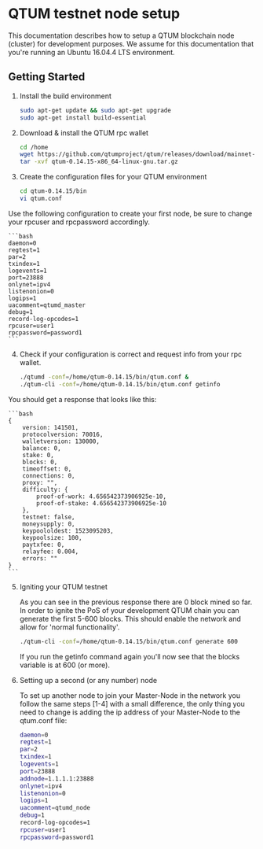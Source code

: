 # QTUM testnet node setup

This documentation describes how to setup a QTUM blockchain node (cluster) for development purposes. We assume for this documentation that you're running an Ubuntu 16.04.4 LTS environment.


## Getting Started

1. Install the build environment  

    ```bash
	sudo apt-get update && sudo apt-get upgrade
	sudo apt-get install build-essential
    ```  
2. Download & install the QTUM rpc wallet

    ```bash
	cd /home
	wget https://github.com/qtumproject/qtum/releases/download/mainnet-ignition-v0.14.15/qtum-0.14.15-x86_64-linux-gnu.tar.gz
	tar -xvf qtum-0.14.15-x86_64-linux-gnu.tar.gz
    ```  
3. Create the configuration files for your QTUM environment

    ```bash
    cd qtum-0.14.15/bin
	vi qtum.conf
    ```  

Use the following configuration to create your first node, be sure to change your rpcuser and rpcpassword accordingly.

    ```bash  
	daemon=0
	regtest=1
	par=2
	txindex=1
	logevents=1
	port=23888
	onlynet=ipv4
	listenonion=0
	logips=1
	uacomment=qtumd_master
	debug=1
	record-log-opcodes=1
	rpcuser=user1 
	rpcpassword=password1
    ```

4. Check if your configuration is correct and request info from your rpc wallet.

    ```bash
    ./qtumd -conf=/home/qtum-0.14.15/bin/qtum.conf &
    ./qtum-cli -conf=/home/qtum-0.14.15/bin/qtum.conf getinfo
    ```

You should get a response that looks like this:

    ```bash
	{
		version: 141501,
		protocolversion: 70016,
		walletversion: 130000,
		balance: 0,
		stake: 0,
		blocks: 0,
		timeoffset: 0,
		connections: 0,
		proxy: "",
		difficulty: {
			proof-of-work: 4.656542373906925e-10,
			proof-of-stake: 4.656542373906925e-10
		},
		testnet: false,
		moneysupply: 0,
		keypoololdest: 1523095203,
		keypoolsize: 100,
		paytxfee: 0,
		relayfee: 0.004,
		errors: ""
	}
    ```

5. Igniting your QTUM testnet

	As you can see in the previous response there are 0 block mined so far. In order to ignite the PoS of your development QTUM chain you can generate the first 5-600 blocks. This should enable the network and allow for 'normal functionality'.

    ```bash
	./qtum-cli -conf=/home/qtum-0.14.15/bin/qtum.conf generate 600
    ```

    If you run the getinfo command again you'll now see that the blocks variable is at 600 (or more).

6. Setting up a second (or any number) node

	To set up another node to join your Master-Node in the network you follow the same steps [1-4] with a small difference, the only thing you need to change is adding the ip address of your Master-Node to the qtum.conf file:

    ```bash
	daemon=0
	regtest=1
	par=2
	txindex=1
	logevents=1
	port=23888
	addnode=1.1.1.1:23888
	onlynet=ipv4
	listenonion=0
	logips=1
	uacomment=qtumd_node
	debug=1
	record-log-opcodes=1
	rpcuser=user1 
	rpcpassword=password1
    ```
